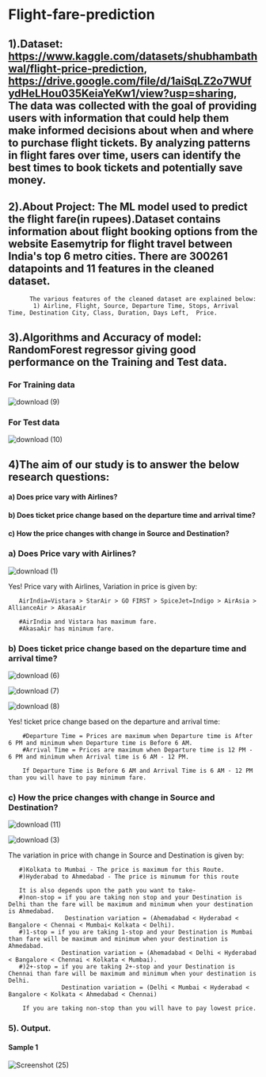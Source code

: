 # Flight-fare-prediction
## 1).Dataset: https://www.kaggle.com/datasets/shubhambathwal/flight-price-prediction,   https://drive.google.com/file/d/1aiSqLZ2o7WUfydHeLHou035KeiaYeKw1/view?usp=sharing,            The data was collected with the goal of providing users with information that could help them make informed decisions about when and where to purchase flight tickets. By analyzing patterns in flight fares over time, users can identify the best times to book tickets and potentially save money.

## 2).About Project: The ML model used to predict the flight fare(in rupees).Dataset contains information about flight booking options from the website Easemytrip for flight travel between India's top 6 metro cities. There are 300261 datapoints and 11 features in the cleaned dataset.

          The various features of the cleaned dataset are explained below:
           1) Airline, Flight, Source, Departure Time, Stops, Arrival Time, Destination City, Class, Duration, Days Left,  Price. 
## 3).Algorithms and Accuracy of model: RandomForest regressor giving good performance on the Training and Test data.

### For Training data

![download (9)](https://github.com/Gaurav1917/Flight-fare-prediction/assets/146158309/394f2ed4-ba86-4145-9c4b-eb0972a6858e)


### For Test data

![download (10)](https://github.com/Gaurav1917/Flight-fare-prediction/assets/146158309/ff6810e0-9069-4a9b-bbe1-15d620fa85e1)



## 4)The aim of our study is to answer the below research questions:   

 #### a) Does price vary with Airlines?
 #### b) Does ticket price change based on the departure time and arrival time?
 #### c) How the price changes with change in Source and Destination?

### a) Does Price vary with Airlines?

![download (1)](https://github.com/Gaurav1917/Flight-fare-prediction/assets/146158309/ebb94e44-9155-4776-905d-c41c532ab28a)

Yes! Price vary with Airlines, Variation in price is given by:

       AirIndia=Vistara > StarAir > GO FIRST > SpiceJet=Indigo > AirAsia > AllianceAir > AkasaAir

       #AirIndia and Vistara has maximum fare.
       #AkasaAir has minimum fare.

### b) Does ticket price change based on the departure time and arrival time?

![download (6)](https://github.com/Gaurav1917/Flight-fare-prediction/assets/146158309/fa189db3-e2a0-4da4-8805-388d7878c66e)

![download (7)](https://github.com/Gaurav1917/Flight-fare-prediction/assets/146158309/a14b4775-3ed9-4a4c-93da-b3f442dbc482)

![download (8)](https://github.com/Gaurav1917/Flight-fare-prediction/assets/146158309/ec1c8d9d-56da-4391-b320-6592ffba3e07)

Yes! ticket price change based on the departure and arrival time:

        #Departure Time = Prices are maximum when Departure time is After 6 PM and minimum when Departure time is Before 6 AM.
        #Arrival Time = Prices are maximum when Departure time is 12 PM - 6 PM and minimum when Arrival time is 6 AM - 12 PM.

        If Departure Time is Before 6 AM and Arrival Time is 6 AM - 12 PM than you will have to pay minimum fare.

### c) How the price changes with change in Source and Destination?
![download (11)](https://github.com/Gaurav1917/Flight-fare-prediction/assets/146158309/f39fa275-a406-4b54-8f7c-6d314fe44526)

![download (3)](https://github.com/Gaurav1917/Flight-fare-prediction/assets/146158309/bf9c676b-2961-466d-ae1a-459e8564a6ca)

The variation in price with change in Source and Destination is given by:

       #)Kolkata to Mumbai - The price is maximum for this Route.
       #)Hyderabad to Ahmedabad - The price is minumum for this route
       
       It is also depends upon the path you want to take-
       #)non-stop = if you are taking non stop and your Destination is Delhi than the fare will be maximum and minimum when your destination is Ahmedabad.
                    Destination variation = (Ahemadabad < Hyderabad < Bangalore < Chennai < Mumbai< Kolkata < Delhi).
       #)1-stop = if you are taking 1-stop and your Destination is Mumbai than fare will be maximum and minimum when your destination is Ahmedabad.
                   Destination variation = (Ahemadabad < Delhi < Hyderabad < Bangalore < Chennai < Kolkata < Mumbai).
       #)2+-stop = if you are taking 2+-stop and your Destination is Chennai than fare will be maximum and minimum when your destination is Delhi.  
                   Destination variation = (Delhi < Mumbai < Hyderabad < Bangalore < Kolkata < Ahmedabad < Chennai)

        If you are taking non-stop than you will have to pay lowest price.  

### 5). Output.

#### Sample 1

![Screenshot (25)](https://github.com/Gaurav1917/Flight-fare-prediction/assets/146158309/23f31564-3c92-4836-9318-fe2635fd3f1a)



                   
       




  
